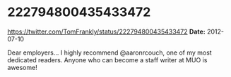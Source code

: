 # 222794800435433472
https://twitter.com/TomFrankly/status/222794800435433472
**Date:** 2012-07-10

Dear employers... I highly recommend @aaronrcouch, one of my most dedicated readers. Anyone who can become a staff writer at MUO is awesome!
